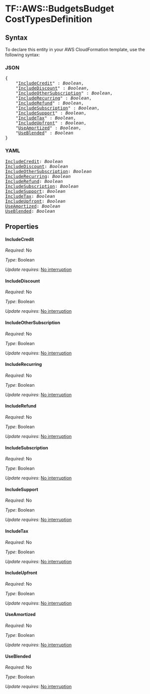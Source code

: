 # TF::AWS::BudgetsBudget CostTypesDefinition

## Syntax

To declare this entity in your AWS CloudFormation template, use the following syntax:

### JSON

<pre>
{
    "<a href="#includecredit" title="IncludeCredit">IncludeCredit</a>" : <i>Boolean</i>,
    "<a href="#includediscount" title="IncludeDiscount">IncludeDiscount</a>" : <i>Boolean</i>,
    "<a href="#includeothersubscription" title="IncludeOtherSubscription">IncludeOtherSubscription</a>" : <i>Boolean</i>,
    "<a href="#includerecurring" title="IncludeRecurring">IncludeRecurring</a>" : <i>Boolean</i>,
    "<a href="#includerefund" title="IncludeRefund">IncludeRefund</a>" : <i>Boolean</i>,
    "<a href="#includesubscription" title="IncludeSubscription">IncludeSubscription</a>" : <i>Boolean</i>,
    "<a href="#includesupport" title="IncludeSupport">IncludeSupport</a>" : <i>Boolean</i>,
    "<a href="#includetax" title="IncludeTax">IncludeTax</a>" : <i>Boolean</i>,
    "<a href="#includeupfront" title="IncludeUpfront">IncludeUpfront</a>" : <i>Boolean</i>,
    "<a href="#useamortized" title="UseAmortized">UseAmortized</a>" : <i>Boolean</i>,
    "<a href="#useblended" title="UseBlended">UseBlended</a>" : <i>Boolean</i>
}
</pre>

### YAML

<pre>
<a href="#includecredit" title="IncludeCredit">IncludeCredit</a>: <i>Boolean</i>
<a href="#includediscount" title="IncludeDiscount">IncludeDiscount</a>: <i>Boolean</i>
<a href="#includeothersubscription" title="IncludeOtherSubscription">IncludeOtherSubscription</a>: <i>Boolean</i>
<a href="#includerecurring" title="IncludeRecurring">IncludeRecurring</a>: <i>Boolean</i>
<a href="#includerefund" title="IncludeRefund">IncludeRefund</a>: <i>Boolean</i>
<a href="#includesubscription" title="IncludeSubscription">IncludeSubscription</a>: <i>Boolean</i>
<a href="#includesupport" title="IncludeSupport">IncludeSupport</a>: <i>Boolean</i>
<a href="#includetax" title="IncludeTax">IncludeTax</a>: <i>Boolean</i>
<a href="#includeupfront" title="IncludeUpfront">IncludeUpfront</a>: <i>Boolean</i>
<a href="#useamortized" title="UseAmortized">UseAmortized</a>: <i>Boolean</i>
<a href="#useblended" title="UseBlended">UseBlended</a>: <i>Boolean</i>
</pre>

## Properties

#### IncludeCredit

_Required_: No

_Type_: Boolean

_Update requires_: [No interruption](https://docs.aws.amazon.com/AWSCloudFormation/latest/UserGuide/using-cfn-updating-stacks-update-behaviors.html#update-no-interrupt)

#### IncludeDiscount

_Required_: No

_Type_: Boolean

_Update requires_: [No interruption](https://docs.aws.amazon.com/AWSCloudFormation/latest/UserGuide/using-cfn-updating-stacks-update-behaviors.html#update-no-interrupt)

#### IncludeOtherSubscription

_Required_: No

_Type_: Boolean

_Update requires_: [No interruption](https://docs.aws.amazon.com/AWSCloudFormation/latest/UserGuide/using-cfn-updating-stacks-update-behaviors.html#update-no-interrupt)

#### IncludeRecurring

_Required_: No

_Type_: Boolean

_Update requires_: [No interruption](https://docs.aws.amazon.com/AWSCloudFormation/latest/UserGuide/using-cfn-updating-stacks-update-behaviors.html#update-no-interrupt)

#### IncludeRefund

_Required_: No

_Type_: Boolean

_Update requires_: [No interruption](https://docs.aws.amazon.com/AWSCloudFormation/latest/UserGuide/using-cfn-updating-stacks-update-behaviors.html#update-no-interrupt)

#### IncludeSubscription

_Required_: No

_Type_: Boolean

_Update requires_: [No interruption](https://docs.aws.amazon.com/AWSCloudFormation/latest/UserGuide/using-cfn-updating-stacks-update-behaviors.html#update-no-interrupt)

#### IncludeSupport

_Required_: No

_Type_: Boolean

_Update requires_: [No interruption](https://docs.aws.amazon.com/AWSCloudFormation/latest/UserGuide/using-cfn-updating-stacks-update-behaviors.html#update-no-interrupt)

#### IncludeTax

_Required_: No

_Type_: Boolean

_Update requires_: [No interruption](https://docs.aws.amazon.com/AWSCloudFormation/latest/UserGuide/using-cfn-updating-stacks-update-behaviors.html#update-no-interrupt)

#### IncludeUpfront

_Required_: No

_Type_: Boolean

_Update requires_: [No interruption](https://docs.aws.amazon.com/AWSCloudFormation/latest/UserGuide/using-cfn-updating-stacks-update-behaviors.html#update-no-interrupt)

#### UseAmortized

_Required_: No

_Type_: Boolean

_Update requires_: [No interruption](https://docs.aws.amazon.com/AWSCloudFormation/latest/UserGuide/using-cfn-updating-stacks-update-behaviors.html#update-no-interrupt)

#### UseBlended

_Required_: No

_Type_: Boolean

_Update requires_: [No interruption](https://docs.aws.amazon.com/AWSCloudFormation/latest/UserGuide/using-cfn-updating-stacks-update-behaviors.html#update-no-interrupt)

